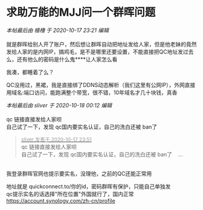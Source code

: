 # 求助万能的MJJ问一个群晖问题


<i class="pstatus"> 本帖最后由 樯橹 于 2020-10-17 23:21 编辑 </i><br />
<br />
就是群晖给别人开了账户，然后想让群晖自动把地址发给人家，但是他老妹的竟然发给人家的是内网IP，搞鸡毛，是不是哪里还要设置，不能直接把QC地址发过去么，还有他么的密码是什么鬼****让人家怎么看<br />
<img id="aimg_i81cG" onclick="zoom(this, this.src, 0, 0, 0)" class="zoom" src="https://img.gejiba.com/images/0844bc3e19f987061ae81ab7f8e94b6b.jpg" onmouseover="img_onmouseoverfunc(this)" onload="thumbImg(this)" border="0" alt="" />

我凑，都睡着了么？

QC没用过，黑裙，我是直接绑了DDNS动态解析（我们这里有公网IP），外网直接用域名:端口访问，能跑满整个带宽，很不错，10年域名才几十块钱，真香

<i class="pstatus"> 本帖最后由 sliver 于 2020-10-18 00:12 编辑 </i><br />
<br />
 qc 链接直接发给人家呗<br />
自己试了一下，发现 qc国内要实名认证，自己的洗白还被 ban了 <img src="static/image/smiley/yct/016.gif" smilieid="51" border="0" alt="" />&nbsp;&nbsp;

<div class="quote"><blockquote><font size="2"><a href="https://www.hostloc.com/forum.php?mod=redirect&amp;goto=findpost&amp;pid=9315623&amp;ptid=755493" target="_blank"><font color="#999999">sliver 发表于 2020-10-17 23:51</font></a></font><br />
qc 链接直接发给人家呗<br />
自己试了一下，发现 qc国内要实名认证，自己的洗白还被 ban了&nbsp; &nbsp; ...</blockquote></div><br />
我登录群晖官网也提示要实名，没理他，之前的QC还能正常用

地址就是 quickconnect.to/你的id，密码群晖有保护，只能自己单独发<br />
qc提示实名的话选择&quot;所在位置&quot;外国就行了，国内正常<img src="static/image/smiley/default/lol.gif" smilieid="12" border="0" alt="" /><br />
<a href="https://account.synology.com/zh-cn/profile" target="_blank">https://account.synology.com/zh-cn/profile</a><img id="aimg_Vafes" onclick="zoom(this, this.src, 0, 0, 0)" class="zoom" src="https://cdn.jsdelivr.net/gh/hishis/forum-master/public/images/patch.gif" onmouseover="img_onmouseoverfunc(this)" onload="thumbImg(this)" border="0" alt="" />
